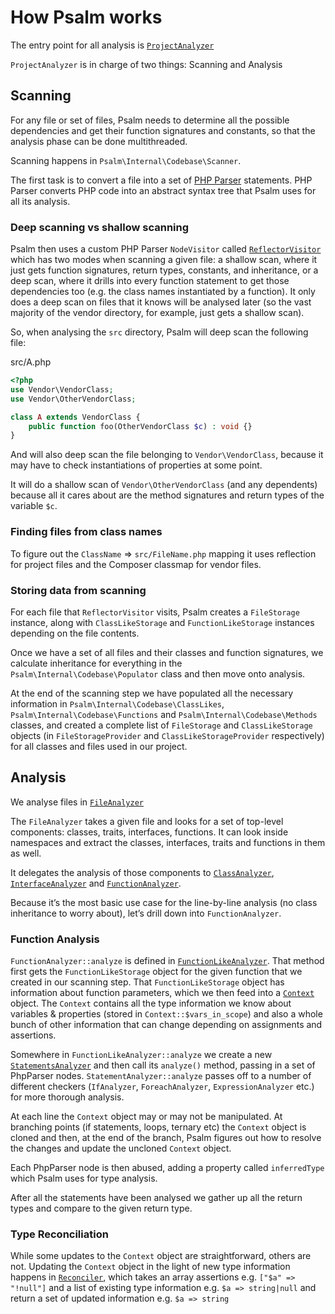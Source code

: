 # How Psalm works

The entry point for all analysis is [`ProjectAnalyzer`](https://github.com/vimeo/psalm/blob/master/src/Psalm/Internal/Analyzer/ProjectAnalyzer.php)

`ProjectAnalyzer` is in charge of two things: Scanning and Analysis

## Scanning

For any file or set of files, Psalm needs to determine all the possible dependencies and get their function signatures and constants, so that the analysis phase can be done multithreaded.

Scanning happens in `Psalm\Internal\Codebase\Scanner`.

The first task is to convert a file into a set of [PHP Parser](https://github.com/nikic/PHP-Parser) statements. PHP Parser converts PHP code into an abstract syntax tree that Psalm uses for all its analysis.

### Deep scanning vs shallow scanning

Psalm then uses a custom PHP Parser `NodeVisitor` called [`ReflectorVisitor`](https://github.com/vimeo/psalm/blob/master/src/Psalm/Internal/Visitor/ReflectorVisitor.php) which has two modes when scanning a given file: a shallow scan, where it just gets function signatures, return types, constants, and inheritance, or a deep scan, where it drills into every function statement to get those dependencies too (e.g. the class names instantiated by a function). It only does a deep scan on files that it knows will be analysed later (so the vast majority of the vendor directory, for example, just gets a shallow scan).

So, when analysing the `src` directory, Psalm will deep scan the following file:

src/A.php
```php
<?php
use Vendor\VendorClass;
use Vendor\OtherVendorClass;

class A extends VendorClass {
    public function foo(OtherVendorClass $c) : void {}
}
```

And will also deep scan the file belonging to `Vendor\VendorClass`, because it may have to check instantiations of properties at some point.

It will do a shallow scan of `Vendor\OtherVendorClass` (and any dependents) because all it cares about are the method signatures and return types of the variable `$c`.

### Finding files from class names

To figure out the `ClassName` => `src/FileName.php` mapping it uses reflection for project files and the Composer classmap for vendor files.

### Storing data from scanning

For each file that `ReflectorVisitor` visits, Psalm creates a `FileStorage` instance, along with `ClassLikeStorage` and `FunctionLikeStorage` instances depending on the file contents.

Once we have a set of all files and their classes and function signatures, we calculate inheritance for everything in the `Psalm\Internal\Codebase\Populator` class and then move onto analysis.

At the end of the scanning step we have populated all the necessary information in `Psalm\Internal\Codebase\ClassLikes`, `Psalm\Internal\Codebase\Functions` and `Psalm\Internal\Codebase\Methods` classes, and created a complete list of `FileStorage` and `ClassLikeStorage` objects (in `FileStorageProvider` and `ClassLikeStorageProvider` respectively) for all classes and files used in our project.

## Analysis

We analyse files in [`FileAnalyzer`](https://github.com/vimeo/psalm/blob/master/src/Psalm/Internal/Analyzer/FileAnalyzer.php)

The `FileAnalyzer` takes a given file and looks for a set of top-level components: classes, traits, interfaces, functions. It can look inside namespaces and extract the classes, interfaces, traits and functions in them as well.

It delegates the analysis of those components to [`ClassAnalyzer`](https://github.com/vimeo/psalm/blob/master/src/Psalm/Internal/Analyzer/ClassAnalyzer.php), [`InterfaceAnalyzer`](https://github.com/vimeo/psalm/blob/master/src/Psalm/Internal/Analyzer/InterfaceAnalyzer.php) and [`FunctionAnalyzer`](https://github.com/vimeo/psalm/blob/master/src/Psalm/Internal/Analyzer/FunctionAnalyzer.php).

Because it’s the most basic use case for the line-by-line analysis (no class inheritance to worry about), let’s drill down into `FunctionAnalyzer`.

### Function Analysis

`FunctionAnalyzer::analyze` is defined in [`FunctionLikeAnalyzer`](https://github.com/vimeo/psalm/blob/master/src/Psalm/Internal/Analyzer/FunctionLikeAnalyzer.php). That method first gets the `FunctionLikeStorage` object for the given function that we created in our scanning step. That `FunctionLikeStorage` object has information about function parameters, which we then feed into a [`Context`](https://github.com/vimeo/psalm/blob/master/src/Psalm/Context.php) object. The `Context` contains all the type information we know about variables & properties (stored in `Context::$vars_in_scope`) and also a whole bunch of other information that can change depending on assignments and assertions.

Somewhere in `FunctionLikeAnalyzer::analyze` we create a new [`StatementsAnalyzer`](https://github.com/vimeo/psalm/blob/master/src/Psalm/Internal/Analyzer/StatementsAnalyzer.php) and then call its `analyze()` method, passing in a set of PhpParser nodes. `StatementAnalyzer::analyze` passes off to a number of different checkers (`IfAnalyzer`, `ForeachAnalyzer`, `ExpressionAnalyzer` etc.) for more thorough analysis.

At each line the `Context` object may or may not be manipulated. At branching points (if statements, loops, ternary etc) the `Context` object is cloned and then, at the end of the branch, Psalm figures out how to resolve the changes and update the uncloned `Context` object.

Each PhpParser node is then abused, adding a property called `inferredType` which Psalm uses for type analysis.

After all the statements have been analysed we gather up all the return types and compare to the given return type.

### Type Reconciliation

While some updates to the `Context` object are straightforward, others are not. Updating the `Context` object in the light of new type information happens in [`Reconciler`](https://github.com/vimeo/psalm/blob/master/src/Psalm/Type/Reconciler.php), which takes an array assertions e.g. `["$a" => "!null"]` and a list of existing type information e.g. `$a => string|null` and return a set of updated information e.g. `$a => string`
